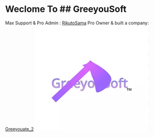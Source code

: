 # Weclome To ## GreeyouSoft 
Max Support & Pro Admin : [RikutoSama](https://github.com/rikutosama)
Pro Owner & built a company: [Greeyouate_2](https://github.com/greeyouate2)
![GreeyouSoft](GreeyouSoftOfficialLogo.webp)
